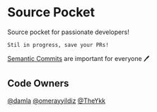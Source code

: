 # Source Pocket

Source pocket for passionate developers!

`Stil in progress, save your PRs!`

[Semantic Commits](https://gist.github.com/joshbuchea/6f47e86d2510bce28f8e7f42ae84c716) are important for everyone 🖊

Code Owners
------------
[@damla](https://github.com/damla)
[@omerayyildiz](https://github.com/omerayyildiz)
[@TheYkk](https://github.com/TheYkk)
